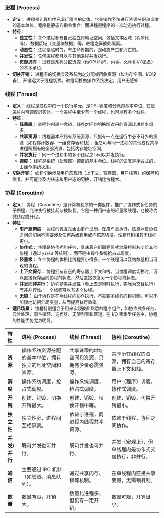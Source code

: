 
### 进程 (Process)

*   **定义：** 进程是计算机中已运行程序的实体。它是操作系统进行资源分配和调度的基本单位。程序是静态的指令集合，而进程是程序的一次动态执行过程。
*   **特征：**
    *   **独立性：** 每个进程都有自己独立的地址空间，包括文本区域（程序代码）、数据区域（变量和数据）等，进程之间彼此隔离。
    *   **动态性：** 进程是临时的，有生命周期的，是动态产生和消亡的。
    *   **并发性：** 任何进程都可以与其他进程并发执行。
    *   **资源拥有：** 进程是系统分配资源（如CPU时间、内存、文件和I/O设备）的基本单位。
*   **切换开销：** 进程间的切换涉及系统为之分配或回收资源（如内存空间、I/O设备），开销远大于线程切换。进程切换由操作系统决定，用户无感知.

### 线程 (Thread)

*   **定义：** 线程是进程中的一个执行单元，是CPU调度和分派的基本单位。它是进程内可调度的实体。一个进程中至少有一个线程，也可以有多个线程。
*   **特征：**
    *   **轻量级：** 线程的创建与撤销、线程之间的切换所占用的资源比进程少很多。
    *   **共享资源：** 线程基本不拥有系统资源，只拥有一点在运行中必不可少的资源（如程序计数器、一组寄存器和栈），但它可与同一进程的其他线程共享进程所拥有的全部资源，包括内存地址空间。
    *   **并发执行：** 同一个进程中的多个线程之间可以并发执行。
    *   **调度：** 线程是系统（处理器）调度的基本单位。线程的调度是抢占式的，由操作系统决定。
*   **切换开销：** 线程切换涉及用户态现场（上下文、寄存器、用户栈等）的保存和恢复，并可能涉及内核态和用户态的切换，开销比协程大。

### 协程 (Coroutine)

*   **定义：** 协程（Coroutine）是计算机程序的一类组件，推广了协作式多任务的子例程，允许执行被挂起与被恢复。它是一种用户态的轻量级线程，也被称为微线程或纤程。
*   **特征：**
    *   **用户态调度：** 协程的调度完全由用户控制，在用户态执行。这意味着协程之间的切换不需要涉及任何系统调用或内核态切换，性能开销相较于线程更小。
    *   **协作式：** 协程是协作式的任务，意味着它们需要显式地将控制权交给其他协程（通过 `yield` 等机制），而不是由操作系统抢占式调度。
    *   **轻量级：** 每个协程的体积比线程要小得多，一个线程可以容纳数量相当可观的协程。
    *   **上下文保存：** 协程拥有自己的寄存器上下文和栈。当协程调度切换时，可以直接保存当前协程的状态，然后直接恢复另一个协程的状态。
    *   **并发而非并行：** 协程提供并发性（看上去是同时执行，实际为交替执行）而非并行性。一个线程可以有多个协程。
    *   **无锁：** 由于协程是在单线程内协作执行，不需要多线程的锁机制，可以不加锁地访问全局变量，从而提高执行效率。
*   **适用场景：** 协程特别适合于用来实现彼此熟悉的程序组件，如协作式多任务、异常处理、事件循环、迭代器、无限列表和管道。在 I/O 密集型任务中，协程的性能优势尤为明显。

| 特性       | 进程 (Process)                               | 线程 (Thread)                                        | 协程 (Coroutine)                                |
| :--------- | :------------------------------------------- | :--------------------------------------------------- | :---------------------------------------------- |
| **资源**   | 操作系统资源分配的基本单位，拥有独立的地址空间和资源。 | 共享进程的地址空间和资源，只拥有少量必需资源。 | 共享所在线程的资源，拥有自己的寄存器上下文和栈。 |
| **调度**   | 操作系统调度，抢占式调度。             | 操作系统调度，抢占式调度。                 | 用户（程序）调度，协作式调度。       |
| **开销**   | 创建、销毁、切换开销最大。                | 创建、销毁、切换开销中等。                      | 创建、销毁、切换开销最小。               |
| **独立性** | 独立性强，进程间互相隔离。          | 依赖于进程，同进程内线程共享资源。              | 依赖于线程，协程之间协作。              |
| **并发/并行**| 既可并发也可并行。                      | 既可并发也可并行。                              | 并发（宏观上），但单线程内是协作式交替执行，非并行。 |
| **通信**   | 主要通过 IPC 机制（如管道、消息队列）。 | 通过共享内存、锁等机制。                      | 在单线程内直接共享变量，无需锁机制。        |
| **数量**   | 数量有限，开销大。                       | 数量比进程多，但仍有一定开销。                 | 数量可观，开销极小。                    |